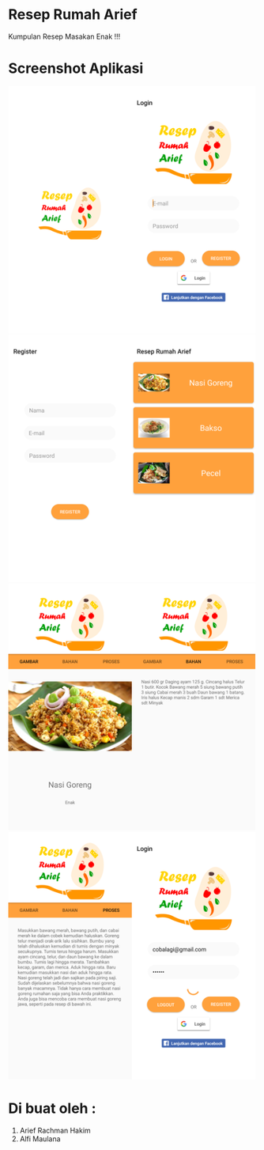 # Resep Rumah Arief
Kumpulan Resep Masakan Enak !!!
# Screenshot Aplikasi
<img src="https://github.com/Ariefrachmanh/RRA/blob/master/ScreenShot/1.png" width="250"><img src="https://github.com/Ariefrachmanh/RRA/blob/master/ScreenShot/2.png" width="250"><img src="https://github.com/Ariefrachmanh/RRA/blob/master/ScreenShot/3.png" width="250"><img src="https://github.com/Ariefrachmanh/RRA/blob/master/ScreenShot/4.png" width="250"><img src="https://github.com/Ariefrachmanh/RRA/blob/master/ScreenShot/5.png" width="250"><img src="https://github.com/Ariefrachmanh/RRA/blob/master/ScreenShot/6.png" width="250"><img src="https://github.com/Ariefrachmanh/RRA/blob/master/ScreenShot/7.png" width="250"><img src="https://github.com/Ariefrachmanh/RRA/blob/master/ScreenShot/8.png" width="250">
# Di buat oleh :
1. Arief Rachman Hakim
2. Alfi Maulana
